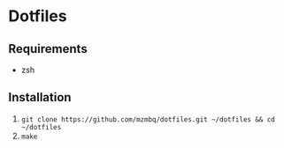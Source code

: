 # Dotfiles

## Requirements

- zsh

## Installation

1. `git clone https://github.com/mzmbq/dotfiles.git ~/dotfiles && cd ~/dotfiles`
2. `make`

